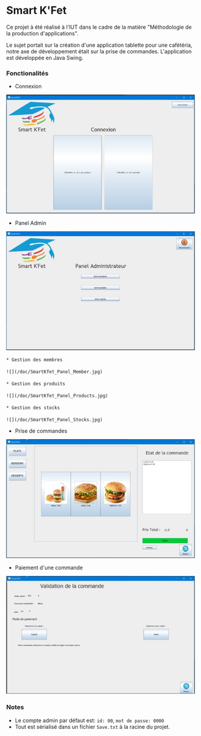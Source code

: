 # Smart K'Fet

Ce projet à été réalisé à l'IUT dans le cadre de la matière "Méthodologie de la production d'applications".

Le sujet portait sur la création d'une application tablette pour une cafétéria, notre axe de développement était sur la prise de commandes.
L'application est développée en Java Swing.

### Fonctionalités

* Connexion

![](/doc/SmartKfet_Login.jpg)

* Panel Admin

![](/doc/SmartKfet_Panel_Admin.jpg)

    * Gestion des membres
    
    ![](/doc/SmartKfet_Panel_Member.jpg)
    
    * Gestion des produits
    
    ![](/doc/SmartKfet_Panel_Products.jpg)
    
    * Gestion des stocks
    
    ![](/doc/SmartKfet_Panel_Stocks.jpg)
    
* Prise de commandes

![](/doc/SmartKfet_Order_Taking.jpg)

* Paiement d'une commande

![](/doc/SmartKfet_Order_Validation.jpg)

### Notes

* Le compte admin par défaut est: ``id: 00``, ``mot de passe: 0000``
* Tout est sérialisé dans un fichier ```Save.txt``` à la racine du projet.
